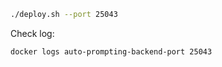 ```bash
./deploy.sh --port 25043
```

Check log: 
```bash
docker logs auto-prompting-backend-port 25043
```
